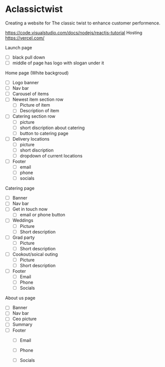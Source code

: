 # Aclassictwist
Creating a website for The classic twist to enhance customer performence.
 
https://code.visualstudio.com/docs/nodejs/reactjs-tutorial
Hosting 
https://vercel.com/

Launch page
- [ ] black pull down
- [ ]  middle of page has logo with slogan under it

Home page (White backgroud)
- [ ]  Logo banner
- [ ]  Nav bar
- [ ]  Carousel of items
- [ ]  Newest item section row
    - [ ]  Picture of item
    - [ ]  Description of item
- [ ]  Catering section row
    - [ ]  picture
    - [ ]  short discription about catering 
    - [ ]  button to catering page 
- [ ]  Delivery locations 
    - [ ]  picture 
    - [ ] short discription
    - [ ] dropdown of current locations
- [ ] Footer
    - [ ] email
    - [ ] phone
    - [ ] socials 

Catering page
- [ ] Banner
- [ ] Nav bar
- [ ] Get in touch now 
    - [ ] email or phone button 
- [ ] Weddings
    - [ ] Picture
    - [ ] Short description 
- [ ] Grad party
    - [ ] Picture
    - [ ] Short description  
- [ ] Cookout/soical outing 
    - [ ] Picture
    - [ ] Short description 
- [ ] Footer
    - [ ] Email
    - [ ] Phone
    - [ ] Socials 

About us page 
- [ ] Banner
- [ ] Nav bar
- [ ] Ceo picture  
- [ ] Summary
- [ ] Footer
    - [ ] Email
    - [ ] Phone
    - [ ] Socials 

